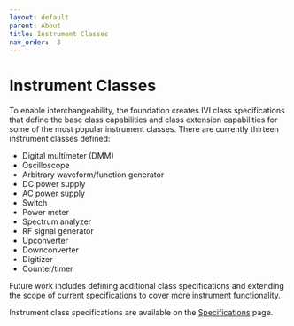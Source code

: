 ```yaml
---
layout: default
parent: About
title: Instrument Classes
nav_order:  3
---
```


# Instrument Classes

To enable interchangeability, the foundation creates IVI class
specifications that define the base class capabilities and class
extension capabilities for some of the most popular instrument classes.
There are currently thirteen instrument classes defined:

- Digital multimeter (DMM)
- Oscilloscope
- Arbitrary waveform/function generator
- DC power supply
- AC power supply
- Switch
- Power meter
- Spectrum analyzer
- RF signal generator
- Upconverter
- Downconverter
- Digitizer
- Counter/timer

Future work includes defining additional class specifications and
extending the scope of current specifications to cover more instrument
functionality.

Instrument class specifications are available on the
[Specifications](../specifications/default.html) page.

